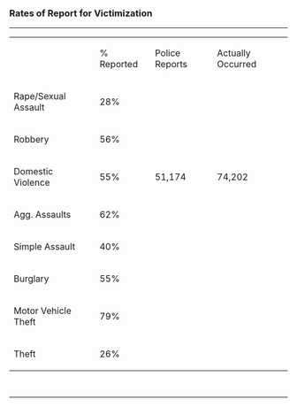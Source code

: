 ### Rates of Report for Victimization

<hr>
<table class="victim-table">
     <tr>
        <td>
        </td>
        <td>
            <p>% Reported</p>
        </td>
        <td>
            <p>Police Reports</p>
        </td>
        <td>
            <p>Actually Occurred</p>
        </td>    
    </tr>
    <tr>
        <td>
            <p>Rape/Sexual Assault</p>
        </td>
        <td>
            <p>28%</p>
        </td>
        <td>
    </tr>
    <tr>
        <td>
            <p>Robbery</p>
        </td>
        <td>
            <p>56%</p>
        </td>
    </tr>
    <tr>
        <td>
            <p>Domestic Violence</p>
        </td>
        <td>
            <p>55%</p>
        </td>
        <td>
            <p>51,174</p>
        </td>
        <td>
            <p>74,202</p>
        </td>
    </tr>
    <tr>
        <td>
            <p>Agg. Assaults</p>
        </td>
        <td>
            <p>62%</p>
        </td>
    </tr>
    <tr>
        <td>
            <p>Simple Assault</p>
        </td>
        <td>
            <p>40%</p>
        </td>
    </tr>
    <tr>
        <td>
            <p>Burglary</p>
        </td>
        <td>
            <p>55%</p>
        </td>
    </tr>
    <tr>
        <td>
            <p>Motor Vehicle Theft</p>
        </td>
        <td>
            <p>79%</p>
        </td>
    </tr>
    <tr>
        <td>
            <p>Theft</p>
        </td>
        <td>
            <p>26%</p>
        </td>
    </tr>
</table>
<br><hr><br>
